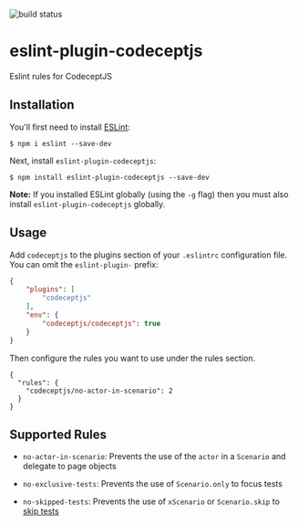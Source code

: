 ![build status](https://travis-ci.org/poenneby/eslint-plugin-codeceptjs.svg?branch=master)

# eslint-plugin-codeceptjs

Eslint rules for CodeceptJS

## Installation

You'll first need to install [ESLint](http://eslint.org):

```
$ npm i eslint --save-dev
```

Next, install `eslint-plugin-codeceptjs`:

```
$ npm install eslint-plugin-codeceptjs --save-dev
```

**Note:** If you installed ESLint globally (using the `-g` flag) then you must also install `eslint-plugin-codeceptjs` globally.

## Usage

Add `codeceptjs` to the plugins section of your `.eslintrc` configuration file. You can omit the `eslint-plugin-` prefix:

```json
{
    "plugins": [
        "codeceptjs"
    ],
    "env": {
        "codeceptjs/codeceptjs": true
    }
}
```


Then configure the rules you want to use under the rules section.

```
{
  "rules": {
    "codeceptjs/no-actor-in-scenario": 2
  }
}
```
## Supported Rules

- `no-actor-in-scenario`: Prevents the use of the `actor` in a `Scenario` and delegate to page objects
- `no-exclusive-tests`: Prevents the use of `Scenario.only` to focus tests
- `no-skipped-tests`: Prevents the use of `xScenario` or `Scenario.skip` to [skip tests][1]

  [1]: https://codecept.io/basics/#skipping
